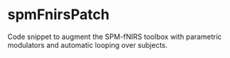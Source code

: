 # spmFnirsPatch
Code snippet to augment the SPM-fNIRS toolbox with parametric modulators and automatic looping over subjects.
